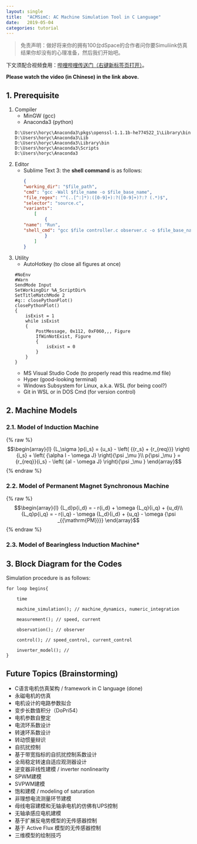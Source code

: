 ```yaml
---
layout: single
title:  "ACMSimC: AC Machine Simulation Tool in C Language"
date:   2019-05-04
categories: tutorial
---
```


<!-- # ACMSimC: AC Machine Simulation Tool in C Language -->

> 免责声明：做好将来你的拥有100台dSpace的合作者问你要Simuliink仿真结果你却没有的心理准备，然后我们开始吧。

下文须配合视频食用：[哔哩哔哩传送门（右键新标签页打开）](https://www.bilibili.com/video/av51496015/)。

**Please watch the video (in Chinese) in the link above.**  

## 1. Prerequisite
1. Compiler
    - MinGW (gcc)
    - Anaconda3 (python)
    ```
    D:\Users\horyc\Anaconda3\pkgs\openssl-1.1.1b-he774522_1\Library\bin
    D:\Users\horyc\Anaconda3\Lib
    D:\Users\horyc\Anaconda3\Library\bin
    D:\Users\horyc\Anaconda3\Scripts
    D:\Users\horyc\Anaconda3
    ```
2. Editor
    - Sublime Text 3: the **shell command** is as follows:
        ```json
        {
        "working_dir": "$file_path",
        "cmd": "gcc -Wall $file_name -o $file_base_name",
        "file_regex": "^(..[^:]*):([0-9]+):?([0-9]+)?:? (.*)$",
        "selector": "source.c",
        "variants": 
            [
                {   
        "name": "Run",
        "shell_cmd": "gcc $file controller.c observer.c -o $file_base_name && start cmd /c \"${file_path}/${file_base_name}\""
                }
            ]
        }
        ```
3. Utility
    * AutoHotkey (to close all figures at once)
    ```
    #NoEnv
    #Warn
    SendMode Input  
    SetWorkingDir %A_ScriptDir%  
    SetTitleMatchMode 2
    #q:: closePythonPlot() 
    closePythonPlot()
    {
        isExist = 1
        while isExist
        {
            PostMessage, 0x112, 0xF060,,, Figure
            IfWinNotExist, Figure
            {
                isExist = 0
            }
        }
    }
    ```
    * MS Visual Studio Code (to properly read this readme.md file)
    * Hyper (good-looking terminal)
    * Windows Subsystem for Linux, a.k.a. WSL (for being cool?)
    * Git in WSL or in DOS Cmd (for version control)

## 2. Machine Models
### 2.1. Model of Induction Machine
{% raw %}
$$\begin{array}{l}
{L_\sigma }p{i_s} = {u_s} - \left( {{r_s} + {r_{req}}} \right){i_s} + \left( {\alpha I - \omega J} \right){\psi _\mu }\\
p{\psi _\mu } = {r_{req}}{i_s} - \left( {aI - \omega J} \right){\psi _\mu }
\end{array}$$
{% endraw %}
<!-- ![eq:IM](eq_IM.png) -->

### 2.2. Model of Permanent Magnet Synchronous Machine
{% raw %}
$$\begin{array}{l}
{L_d}p{i_d} =  - r{i_d} + \omega {L_q}{i_q} + {u_d}\\
{L_q}p{i_q} =  - r{i_q} - \omega {L_d}{i_d} + {u_q} - \omega {\psi _{{\mathrm{PM}}}}
\end{array}$$
{% endraw %}
<!-- ![eq:PMSM](eq_PMSM.png) -->

### 2.3. Model of Bearingless Induction Machine*

## 3. Block Diagram for the Codes  
Simulation procedure is as follows:

    for loop begins{

        time

        machine_simulation(); // machine_dynamics, numeric_integration

        measurement(); // speed, current

        observation(); // observer 

        control(); // speed_control, current_control

        inverter_model(); // 
    }

## Future Topics (Brainstorming)
* C语言电机仿真架构 / framework in C language (done)
* 永磁电机的仿真
* 电机设计的电路参数拟合
* 变步长数值积分（DoPri54）
* 电机参数自整定
* 电流环系数设计
* 转速环系数设计
* 转动惯量辩识
* 自抗扰控制
* 基于带宽指标的自抗扰控制系数设计
* 全局稳定转速自适应观测器设计
* 逆变器非线性建模 / inverter nonlinearity
* SPWM建模
* SVPWM建模
* 饱和建模 / modeling of saturation
* 非理想电流测量环节建模
* 母线电容建模和无轴承电机的仿佛有UPS控制
* 无轴承感应电机建模
* 基于扩展反电势模型的无传感器控制
* 基于 Active Flux 模型的无传感器控制
* 三维模型的绘制技巧

